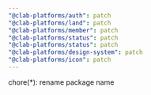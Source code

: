 ```yaml
---
"@clab-platforms/auth": patch
"@clab-platforms/land": patch
"@clab-platforms/member": patch
"@clab-platforms/status": patch
"@clab-platforms/status": patch
"@clab-platforms/design-system": patch
"@clab-platforms/icon": patch
---
```


chore(*): rename package name
